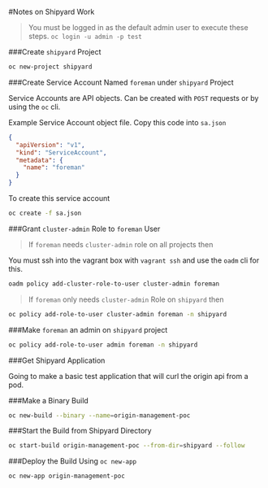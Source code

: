 #Notes on Shipyard Work

> You must be logged in as the default admin user to execute these steps.
> `oc login -u admin -p test`

###Create `shipyard` Project


```sh
oc new-project shipyard
```

###Create Service Account Named `foreman` under `shipyard` Project

Service Accounts are API objects. Can be created with `POST` requests or by using the `oc` cli.

Example Service Account object file. Copy this code into `sa.json`

```json
{
  "apiVersion": "v1",  
  "kind": "ServiceAccount",  
  "metadata": {
    "name": "foreman"
  }
}
```

To create this service account 

```sh
oc create -f sa.json
```

###Grant `cluster-admin` Role to `foreman` User

> If `foreman` needs `cluster-admin` role on all projects then

You must ssh into the vagrant box with `vagrant ssh` and use the `oadm` cli for this.

```sh
oadm policy add-cluster-role-to-user cluster-admin foreman
```

>If `foreman` only needs `cluster-admin` Role on `shipyard` then

```sh
oc policy add-role-to-user cluster-admin foreman -n shipyard
```

###Make `foreman` an admin on `shipyard` project

```sh
oc policy add-role-to-user admin foreman -n shipyard
```

###Get Shipyard Application

Going to make a basic test application that will curl the origin api from a pod. 


###Make a Binary Build

```sh
oc new-build --binary --name=origin-management-poc
```

###Start the Build from Shipyard Directory

```sh
oc start-build origin-management-poc --from-dir=shipyard --follow
```

###Deploy the Build Using `oc new-app`

```
oc new-app origin-management-poc
```